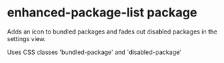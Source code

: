 # enhanced-package-list package

Adds an icon to bundled packages and fades out disabled packages in the settings view.

Uses CSS classes 'bundled-package' and 'disabled-package'
